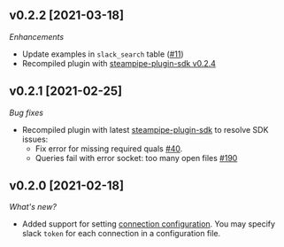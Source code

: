 ## v0.2.2 [2021-03-18]

_Enhancements_

- Update examples in `slack_search` table ([#11](https://github.com/turbot/steampipe-plugin-slack/pull/11))
- Recompiled plugin with [steampipe-plugin-sdk v0.2.4](https://github.com/turbot/steampipe-plugin-sdk/blob/main/CHANGELOG.md#v024-2021-03-16)

## v0.2.1 [2021-02-25]

_Bug fixes_

- Recompiled plugin with latest [steampipe-plugin-sdk](https://github.com/turbot/steampipe-plugin-sdk) to resolve SDK issues:
  - Fix error for missing required quals [#40](https://github.com/turbot/steampipe-plugin-sdk/issues/42).
  - Queries fail with error socket: too many open files [#190](https://github.com/turbot/steampipe/issues/190)

## v0.2.0 [2021-02-18]

_What's new?_

- Added support for setting [connection configuration](https://github.com/turbot/steampipe-plugin-slack/blob/main/docs/index.md#connection-configuration). You may specify slack `token` for each connection in a configuration file.
